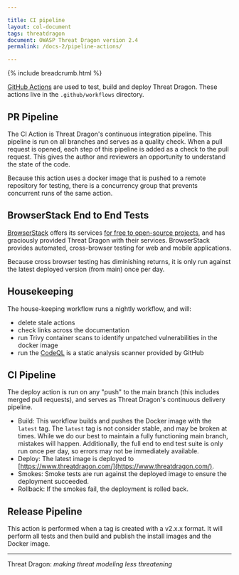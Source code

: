 ```yaml
---

title: CI pipeline
layout: col-document
tags: threatdragon
document: OWASP Threat Dragon version 2.4
permalink: /docs-2/pipeline-actions/

---
```


{% include breadcrumb.html %}

[GitHub Actions](https://docs.github.com/en/actions/reference) are used to test, build and deploy Threat Dragon.
These actions live in the `.github/workflows` directory.

## PR Pipeline

The CI Action is Threat Dragon's continuous integration pipeline.
This pipeline is run on all branches and serves as a quality check.
When a pull request is opened, each step of this pipeline is added as a check to the pull request.
This gives the author and reviewers an opportunity to understand the state of the code.

Because this action uses a docker image that is pushed to a remote repository for testing,
there is a concurrency group that prevents concurrent runs of the same action.

## BrowserStack End to End Tests

[BrowserStack](https://www.browserstack.com/) offers its services
[for free to open-source projects](https://www.browserstack.com/open-source),
and has graciously provided Threat Dragon with their services.
BrowserStack provides automated, cross-browser testing for web and mobile applications.

Because cross browser testing has diminishing returns,
it is only run against the latest deployed version (from main) once per day.

## Housekeeping

The house-keeping workflow runs a nightly workflow, and will:

* delete stale actions
* check links across the documentation
* run Trivy container scans to identify unpatched vulnerabilities in the docker image
* run the [CodeQL](https://securitylab.github.com/tools/codeql/) is a static analysis scanner provided by GitHub

## CI Pipeline

The deploy action is run on any "push" to the main branch (this includes merged pull requests),
and serves as Threat Dragon's continuous delivery pipeline.

* Build:
    This workflow builds and pushes the Docker image with the `latest` tag.
    The `latest` tag is not consider stable, and may be broken at times.
    While we do our best to maintain a fully functioning main branch, mistakes will happen.
    Additionally, the full end to end test suite is only run once per day, so errors may not be immediately available.
* Deploy: The latest image is deployed to [https://www.threatdragon.com/](https://www.threatdragon.com/).
* Smokes: Smoke tests are run against the deployed image to ensure the deployment succeeded.
* Rollback: If the smokes fail, the deployment is rolled back.

## Release Pipeline

This action is performed when a tag is created with a v2.x.x format.
It will perform all tests and then build and publish the install images and the Docker image.

----

Threat Dragon: _making threat modeling less threatening_
